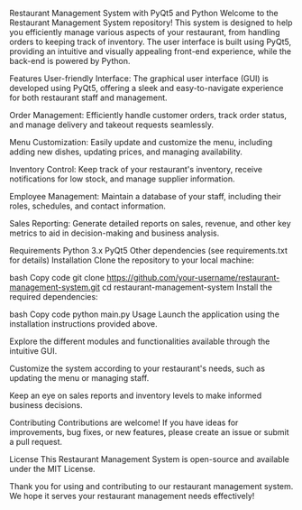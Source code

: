 Restaurant Management System with PyQt5 and Python
Welcome to the Restaurant Management System repository! This system is designed to help you efficiently manage various aspects of your restaurant, from handling orders to keeping track of inventory. The user interface is built using PyQt5, providing an intuitive and visually appealing front-end experience, while the back-end is powered by Python.

Features
User-friendly Interface: The graphical user interface (GUI) is developed using PyQt5, offering a sleek and easy-to-navigate experience for both restaurant staff and management.

Order Management: Efficiently handle customer orders, track order status, and manage delivery and takeout requests seamlessly.

Menu Customization: Easily update and customize the menu, including adding new dishes, updating prices, and managing availability.

Inventory Control: Keep track of your restaurant's inventory, receive notifications for low stock, and manage supplier information.

Employee Management: Maintain a database of your staff, including their roles, schedules, and contact information.

Sales Reporting: Generate detailed reports on sales, revenue, and other key metrics to aid in decision-making and business analysis.

Requirements
Python 3.x
PyQt5
Other dependencies (see requirements.txt for details)
Installation
Clone the repository to your local machine:

bash
Copy code
git clone https://github.com/your-username/restaurant-management-system.git
cd restaurant-management-system
Install the required dependencies:


bash
Copy code
python main.py
Usage
Launch the application using the installation instructions provided above.

Explore the different modules and functionalities available through the intuitive GUI.

Customize the system according to your restaurant's needs, such as updating the menu or managing staff.

Keep an eye on sales reports and inventory levels to make informed business decisions.

Contributing
Contributions are welcome! If you have ideas for improvements, bug fixes, or new features, please create an issue or submit a pull request.

License
This Restaurant Management System is open-source and available under the MIT License.

Thank you for using and contributing to our restaurant management system. We hope it serves your restaurant management needs effectively!
